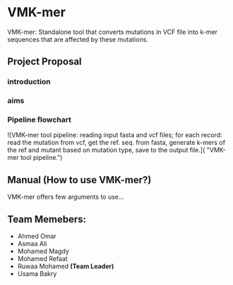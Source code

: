 # VMK-mer
VMK-mer: Standalone tool that converts mutations in VCF file into k-mer sequences that are affected by these mutations.

## Project Proposal

### introduction


### aims


### Pipeline flowchart 
![VMK-mer tool pipeline: reading input fasta and vcf files; for each record: read the mutation from vcf, get the ref. seq. from fasta, generate k-mers of the ref and mutant based on mutation type, save to the output file.]( "VMK-mer tool pipeline.")


## Manual (How to use VMK-mer?)
VMK-mer offers few arguments to use...

## Team Memebers:
- Ahmed Omar
- Asmaa Ali
- Mohamed Magdy
- Mohamed Refaat
- Ruwaa Mohamed **(Team Leader)**
- Usama Bakry

